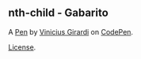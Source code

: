 nth-child - Gabarito
--------------------


A [Pen](https://codepen.io/viniciustpgirardi/pen/GRVjxYj) by [Vinicius Girardi](https://codepen.io/viniciustpgirardi) on [CodePen](https://codepen.io).

[License](https://codepen.io/license/pen/GRVjxYj).